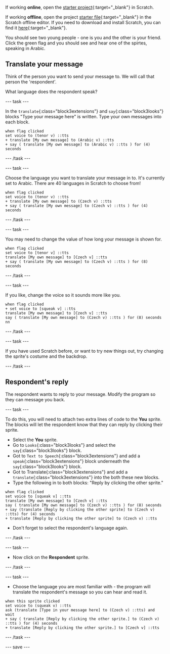If working **online**, open the [starter project](http://rpf.io/how-are-you-on){:target="_blank"} in Scratch.
 
If working **offline**, open the project [starter file](http://rpf.io/p/en/how-are-you-get){:target="_blank"} in the Scratch offline editor. If you need to download and install Scratch, you can find it [here](https://scratch.mit.edu/download){:target="_blank"}.

You should see two young people - one is you and the other is your friend. Click the green flag and you should see and hear one of the spirtes, speaking in Arabic.

## Translate your message

Think of the person you want to send your message to. We will call that person the 'respondent'. 

What language does the respondent speak?

--- task ---

In the `translate`{:class="block3extensions"} and  `say`{:class="block3looks"} blocks "Type your message here" is written. Type your own messages into each block.

```blocks3
when flag clicked
set voice to (tenor v) ::tts
+ translate [My own message] to (Arabic v) ::tts
+ say ( translate [My own message] to (Arabic v) ::tts ) for (4) seconds
```

--- /task ---

--- task ---

Choose the language you want to translate your message in to. It's currently set to Arabic.  There are 40 languages in Scratch to choose from!

```blocks3
when flag clicked
set voice to (tenor v) ::tts
+ translate [My own message] to (Czech v) ::tts
+ say ( translate [My own message] to (Czech v) ::tts ) for (4) seconds
```

--- /task ---

--- task ---

You may need to change the value of how long your message is shown for.

```blocks3
when flag clicked
set voice to [tenor v] ::tts
translate [My own message] to [Czech v] ::tts
+ say ( translate [My own message] to (Czech v) ::tts ) for (8) seconds
```
--- /task ---

--- task ---

If you like, change the voice so it sounds more like you.

```blocks3
when flag clicked
+ set voice to [squeak v] ::tts
translate [My own message] to [Czech v] ::tts
say ( translate [My own message] to (Czech v) ::tts ) for (8) seconds
nn
```

--- /task ---

--- task ---

If you have used Scratch before, or want to try new things out, try changing the sprite's costume and the backdrop.

--- /task ---

## Respondent's reply

The respondent wants to reply to your message. Modify the program so they can message you back.

--- task ---

To do this, you will need to attach two extra lines of code to the **You** sprite. The blocks will let the respondent know that they can reply by clicking their sprite. 

+ Select the **You** sprite.
+ Go to `Looks`{:class="block3looks"} and select the `say`{:class="block3looks"} block. 
+ Got to `Text to Speech`{:class="block3extensions"} and add a `speak`{:class="block3extensions"} block underneath the `say`{:class="block3looks"} block. 
+ Got to Translate{:class="block3extensions"} and add a `translate`{:class="block3extensions"} into the both these new blocks. 
+ Type the following in to both blocks: "Reply by clicking the other sprite."


```blocks3
when flag clicked
set voice to [squeak v] ::tts
translate [My own message] to [Czech v] ::tts
say ( translate [My own message] to (Czech v) ::tts ) for (8) seconds
+ say (translate [Reply by clicking the other sprite] to (Czech v) ::tts) for (4) seconds 
+ translate [Reply by clicking the other sprite] to (Czech v) ::tts

```

+ Don't forget to select the respondent's language again.

--- /task ---

--- task ---

+ Now click on the **Respondent** sprite.

--- /task ---

--- task ---

+ Choose the language you are most familiar with - the program will translate the respondent's message so you can hear and read it.

```blocks3
when this sprite clicked
set voice to (squeak v) ::tts
ask (translate [Type in your message here] to (Czech v) ::tts) and wait
+ say ( translate [Reply by clicking the other sprite.] to (Czech v) ::tts ) for (4) seconds
+ translate [Reply by clicking the other sprite.] to [Czech v] ::tts
```

--- /task ---

--- save ---
